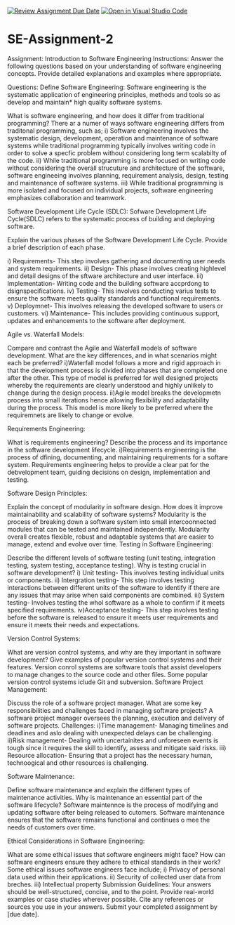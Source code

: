 [![Review Assignment Due Date](https://classroom.github.com/assets/deadline-readme-button-24ddc0f5d75046c5622901739e7c5dd533143b0c8e959d652212380cedb1ea36.svg)](https://classroom.github.com/a/-ucQIGTc)
[![Open in Visual Studio Code](https://classroom.github.com/assets/open-in-vscode-718a45dd9cf7e7f842a935f5ebbe5719a5e09af4491e668f4dbf3b35d5cca122.svg)](https://classroom.github.com/online_ide?assignment_repo_id=15245015&assignment_repo_type=AssignmentRepo)
# SE-Assignment-2
Assignment: Introduction to Software Engineering
Instructions:
Answer the following questions based on your understanding of software engineering concepts. Provide detailed explanations and examples where appropriate.

Questions:
Define Software Engineering:
Software engineering is the systematic application of engineering principles, methods and tools so as develop and maintain* high quality software systems.


What is software engineering, and how does it differ from traditional programming?
There ar a numer of ways software engineering differs from traditonal programming, such as;
i) Software engineering involves the systematic design, development, operation and maintenance of software systems while traditional programming typically involves writing code in order to solve a specfic problem without considering long term scalabilty of the code.
ii) While traditional programming is more focused on writing code without considering the overall strucuture and architecture of the software, software engineeing involves planning, requirement analysis, design, testing and maintenance of software systems.
iii) While traditional programming is more isolated and focused on individual projects, software engineering emphasizes collaboration and teamwork.

Software Development Life Cycle (SDLC):
Sofware Development Life Cycle(SDLC) refers to the systematic process of building and deploying software.

Explain the various phases of the Software Development Life Cycle. Provide a brief description of each phase.

i) Requirements- This step involves gathering and documenting user needs and system requirements.
ii) Design- This phase involves creating highlevel and detail designs of the sftware architecture and user interface.
iii) Implementation- Writing code and the building software accprdong to dsignspecifications.
iv) Testing- This involves conducting varius tests to ensure the software meets quality standards and functional requirements.
v) Deploymnet- This involves releasing the developed software to users or customers.
vi) Maintenance- This includes providing continuous support, updates and enhancements to the software after deployment.

Agile vs. Waterfall Models:

Compare and contrast the Agile and Waterfall models of software development. What are the key differences, and in what scenarios might each be preferred?
i)Waterfall model follows a more  and rigid  approach in that the development process is divided into phases that are completed one after the other.
 This type of model is preferred for well designed projects whereby the requirements are clearly understood and highly unlikely to change during the design process.
 ii)Agile model breaks the developmetn process into small iterations hence allowing flexibility and adaptability during the process.
 This model is more likely to be preferred where the requiremnets are likely to change or evolve.


Requirements Engineering:

What is requirements engineering? Describe the process and its importance in the software development lifecycle.
i)Requirements engineering is the process of dfining, documenting, and maintaining requirements for a softare system.
Requirements engineering helps to provide a clear pat for the debvelopment team, guiding decisions on design, implementation and testing.


Software Design Principles:

Explain the concept of modularity in software design. How does it improve maintainability and scalability of software systems?
Modularity is the process of breaking down a software system into small intercoonnected modules that can be tested and maintained independently.
Modularity overall creates flexible, robust and adaptable systems that are easier to manage, extend and evolve over time.
Testing in Software Engineering:

Describe the different levels of software testing (unit testing, integration testing, system testing, acceptance testing). Why is testing crucial in software development?
i) Unit testing- This involves testing individual units or components.
ii) Intergration testing- This step involves testing interactions between different units of the software to identify if there are any issues that may arise when said components are combined.
iii) System testing- Involves testing the whol software as a whole to confirm if it meets specified requirements.
iv)Acceptance testing- This step involves testing before the software is released to ensure it meets user requirements and ensure it meets their needs and expectations. 

Version Control Systems:

What are version control systems, and why are they important in software development? Give examples of popular version control systems and their features.
Version conrol systems are software tools that assist developers to manage changes to the source code and other files. Some popular version control systems iclude Git and subversion.
Software Project Management:

Discuss the role of a software project manager. What are some key responsibilities and challenges faced in managing software projects?
A software project manager oversees the planning, execution and delivery of software projects.
Challenges:
i)Time management- Managing timelines and deadlines and aslo dealing with unexpected delays can be challenging.
ii)Risk management- Dealing with uncertainites and unforeseen events is tough since it requires the skill to identify, assess and mitigate said risks.
iii) Resource allocation- Ensuring that a project has the necessary human, technoogical and other resources is challenging.

Software Maintenance:

Define software maintenance and explain the different types of maintenance activities. Why is maintenance an essential part of the software lifecycle?
Software maintennce is the process of modifying and updating software after being released to cutomers.
Software maintenance ensures that the software remains functional and continues o mee the needs of customers over time.

Ethical Considerations in Software Engineering:

What are some ethical issues that software engineers might face? How can software engineers ensure they adhere to ethical standards in their work?
Some ethical issues software engineers face include;
i) Privacy of personal data used within their applications.
ii) Security of collected user data from breches.
iii) Intellectual property
Submission Guidelines:
Your answers should be well-structured, concise, and to the point.
Provide real-world examples or case studies wherever possible.
Cite any references or sources you use in your answers.
Submit your completed assignment by [due date].
